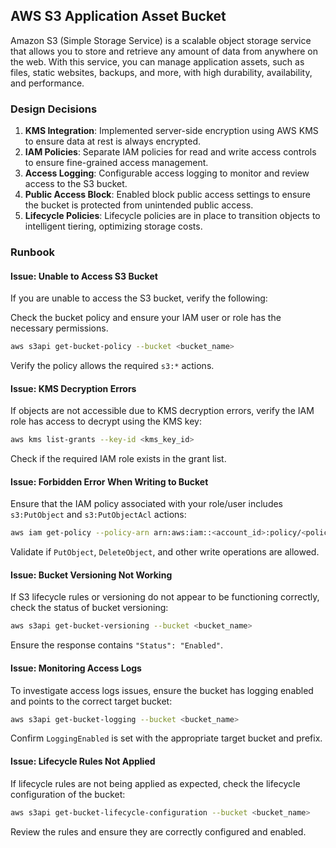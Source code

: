 ## AWS S3 Application Asset Bucket

Amazon S3 (Simple Storage Service) is a scalable object storage service that allows you to store and retrieve any amount of data from anywhere on the web. With this service, you can manage application assets, such as files, static websites, backups, and more, with high durability, availability, and performance.

### Design Decisions

1. **KMS Integration**: Implemented server-side encryption using AWS KMS to ensure data at rest is always encrypted.
2. **IAM Policies**: Separate IAM policies for read and write access controls to ensure fine-grained access management.
3. **Access Logging**: Configurable access logging to monitor and review access to the S3 bucket.
4. **Public Access Block**: Enabled block public access settings to ensure the bucket is protected from unintended public access.
5. **Lifecycle Policies**: Lifecycle policies are in place to transition objects to intelligent tiering, optimizing storage costs.

### Runbook

#### Issue: Unable to Access S3 Bucket

If you are unable to access the S3 bucket, verify the following:

Check the bucket policy and ensure your IAM user or role has the necessary permissions.

```sh
aws s3api get-bucket-policy --bucket <bucket_name>
```

Verify the policy allows the required `s3:*` actions.

#### Issue: KMS Decryption Errors

If objects are not accessible due to KMS decryption errors, verify the IAM role has access to decrypt using the KMS key:

```sh
aws kms list-grants --key-id <kms_key_id>
```

Check if the required IAM role exists in the grant list.

#### Issue: Forbidden Error When Writing to Bucket

Ensure that the IAM policy associated with your role/user includes `s3:PutObject` and `s3:PutObjectAcl` actions:

```sh
aws iam get-policy --policy-arn arn:aws:iam::<account_id>:policy/<policy_name>
```

Validate if `PutObject`, `DeleteObject`, and other write operations are allowed.

#### Issue: Bucket Versioning Not Working

If S3 lifecycle rules or versioning do not appear to be functioning correctly, check the status of bucket versioning:

```sh
aws s3api get-bucket-versioning --bucket <bucket_name>
```

Ensure the response contains `"Status": "Enabled"`.

#### Issue: Monitoring Access Logs

To investigate access logs issues, ensure the bucket has logging enabled and points to the correct target bucket:

```sh
aws s3api get-bucket-logging --bucket <bucket_name>
```

Confirm `LoggingEnabled` is set with the appropriate target bucket and prefix. 

#### Issue: Lifecycle Rules Not Applied

If lifecycle rules are not being applied as expected, check the lifecycle configuration of the bucket:

```sh
aws s3api get-bucket-lifecycle-configuration --bucket <bucket_name>
```

Review the rules and ensure they are correctly configured and enabled.



